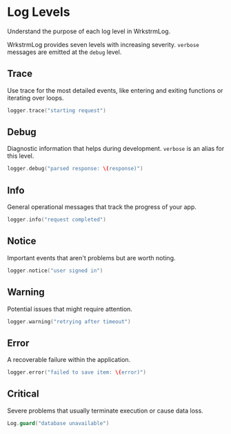 # Log Levels

Understand the purpose of each log level in WrkstrmLog.

WrkstrmLog provides seven levels with increasing severity. `verbose` messages are emitted at the
`debug` level.

## Trace

Use trace for the most detailed events, like entering and exiting functions or iterating over loops.

```swift
logger.trace("starting request")
```

## Debug

Diagnostic information that helps during development. `verbose` is an alias for this level.

```swift
logger.debug("parsed response: \(response)")
```

## Info

General operational messages that track the progress of your app.

```swift
logger.info("request completed")
```

## Notice

Important events that aren't problems but are worth noting.

```swift
logger.notice("user signed in")
```

## Warning

Potential issues that might require attention.

```swift
logger.warning("retrying after timeout")
```

## Error

A recoverable failure within the application.

```swift
logger.error("failed to save item: \(error)")
```

## Critical

Severe problems that usually terminate execution or cause data loss.

```swift
Log.guard("database unavailable")
```
